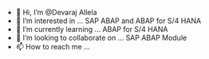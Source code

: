 - 👋 Hi, I’m @Devaraj Allela
- 👀 I’m interested in ... SAP ABAP and ABAP for S/4 HANA
- 🌱 I’m currently learning ... ABAP for S/4 HANA
- 💞️ I’m looking to collaborate on ... SAP ABAP Module
- 📫 How to reach me ...

<!---
Draj8790/Draj8790 is a ✨ special ✨ repository because its `README.md` (this file) appears on your GitHub profile.
You can click the Preview link to take a look at your changes.
--->

